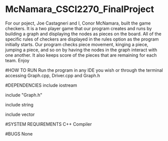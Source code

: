 # McNamara_CSCI2270_FinalProject
For our poject, Joe Castagneri and I, Conor McNamara, built the game checkers.  It is a two player game that our program creates and runs by building a graph and displaying the nodes as pieces on the board. All of the specific rules of checkers are displayed in the rules option as the program initially starts. Our program checks piece movement, kinging a piece, jumping a piece, and so on by having the nodes in the graph interact with one another. It also keeps score of the pieces that are remaining for each team. Enjoy

#HOW TO RUN
Run the program in any IDE you wish or through the terminal accessing Graph.cpp, Driver.cpp and Graph.h

#DEPENDENCIES
include iostream

include "Graph.h"

include string

include vector

#SYSTEM REQUIREMENTS
C++ Compiler

#BUGS
None
